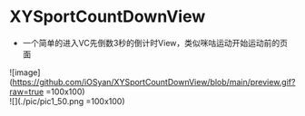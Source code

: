 # XYSportCountDownView
- 一个简单的进入VC先倒数3秒的倒计时View，类似咪咕运动开始运动前的页面

![image](https://github.com/iOSyan/XYSportCountDownView/blob/main/preview.gif?raw=true =100x100)  
![](./pic/pic1_50.png =100x100)
